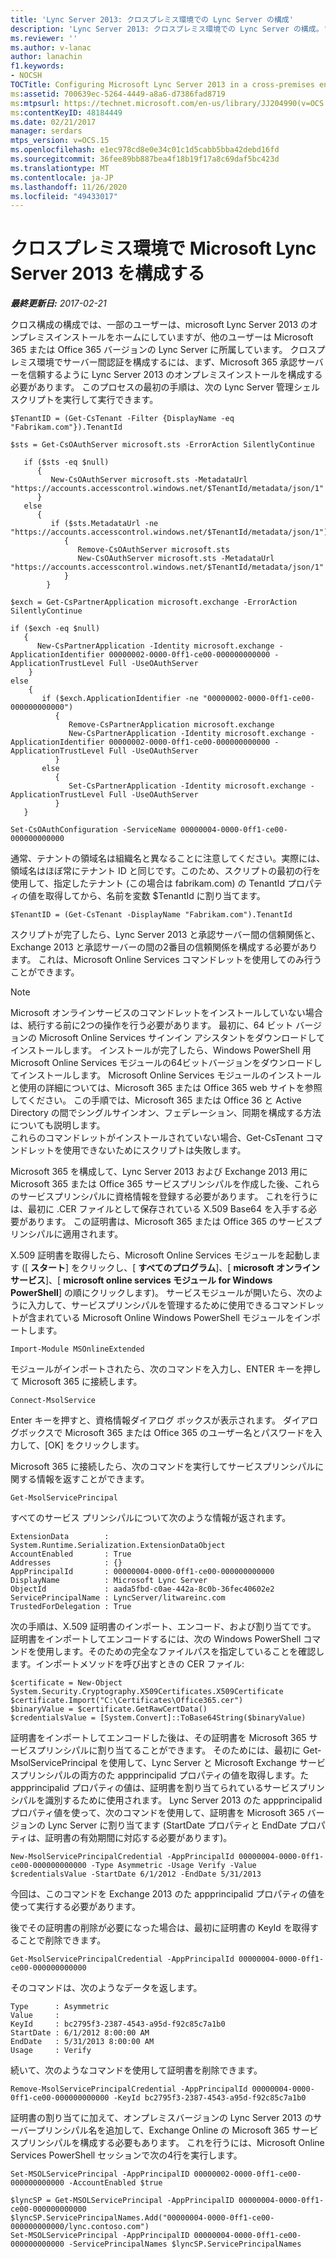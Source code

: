 ```yaml
---
title: 'Lync Server 2013: クロスプレミス環境での Lync Server の構成'
description: 'Lync Server 2013: クロスプレミス環境での Lync Server の構成。'
ms.reviewer: ''
ms.author: v-lanac
author: lanachin
f1.keywords:
- NOCSH
TOCTitle: Configuring Microsoft Lync Server 2013 in a cross-premises environment
ms:assetid: 700639ec-5264-4449-a8a6-d7386fad8719
ms:mtpsurl: https://technet.microsoft.com/en-us/library/JJ204990(v=OCS.15)
ms:contentKeyID: 48184449
ms.date: 02/21/2017
manager: serdars
mtps_version: v=OCS.15
ms.openlocfilehash: e1ec978cd8e0e34c01c1d5cabb5bba42debd16fd
ms.sourcegitcommit: 36fee89bb887bea4f18b19f17a8c69daf5bc423d
ms.translationtype: MT
ms.contentlocale: ja-JP
ms.lasthandoff: 11/26/2020
ms.locfileid: "49433017"
---
```

# <a name="configuring-microsoft-lync-server-2013-in-a-cross-premises-environment"></a>クロスプレミス環境で Microsoft Lync Server 2013 を構成する

<div data-xmlns="http://www.w3.org/1999/xhtml">

<div class="topic" data-xmlns="http://www.w3.org/1999/xhtml" data-msxsl="urn:schemas-microsoft-com:xslt" data-cs="https://msdn.microsoft.com/">

<div data-asp="https://msdn2.microsoft.com/asp">



</div>

<div id="mainSection">

<div id="mainBody">

<span> </span>

_**最終更新日:** 2017-02-21_

クロス構成の構成では、一部のユーザーは、microsoft Lync Server 2013 のオンプレミスインストールをホームにしていますが、他のユーザーは Microsoft 365 または Office 365 バージョンの Lync Server に所属しています。 クロスプレミス環境でサーバー間認証を構成するには、まず、Microsoft 365 承認サーバーを信頼するように Lync Server 2013 のオンプレミスインストールを構成する必要があります。 このプロセスの最初の手順は、次の Lync Server 管理シェルスクリプトを実行して実行できます。

    $TenantID = (Get-CsTenant -Filter {DisplayName -eq "Fabrikam.com"}).TenantId
    
    $sts = Get-CsOAuthServer microsoft.sts -ErrorAction SilentlyContinue
            
       if ($sts -eq $null)
          {
             New-CsOAuthServer microsoft.sts -MetadataUrl "https://accounts.accesscontrol.windows.net/$TenantId/metadata/json/1"
          }
       else
          {
             if ($sts.MetadataUrl -ne  "https://accounts.accesscontrol.windows.net/$TenantId/metadata/json/1")
                {
                   Remove-CsOAuthServer microsoft.sts
                   New-CsOAuthServer microsoft.sts -MetadataUrl "https://accounts.accesscontrol.windows.net/$TenantId/metadata/json/1"
                }
            }
    
    $exch = Get-CsPartnerApplication microsoft.exchange -ErrorAction SilentlyContinue
            
    if ($exch -eq $null)
       {
          New-CsPartnerApplication -Identity microsoft.exchange -ApplicationIdentifier 00000002-0000-0ff1-ce00-000000000000 -ApplicationTrustLevel Full -UseOAuthServer
        }
    else
        {
           if ($exch.ApplicationIdentifier -ne "00000002-0000-0ff1-ce00-000000000000")
              {
                 Remove-CsPartnerApplication microsoft.exchange
                 New-CsPartnerApplication -Identity microsoft.exchange -ApplicationIdentifier 00000002-0000-0ff1-ce00-000000000000 -ApplicationTrustLevel Full -UseOAuthServer 
              }
           else
              {
                 Set-CsPartnerApplication -Identity microsoft.exchange -ApplicationTrustLevel Full -UseOAuthServer
              }
       }
    
    Set-CsOAuthConfiguration -ServiceName 00000004-0000-0ff1-ce00-000000000000

通常、テナントの領域名は組織名と異なることに注意してください。実際には、領域名はほぼ常にテナント ID と同じです。このため、スクリプトの最初の行を使用して、指定したテナント (この場合は fabrikam.com) の TenantId プロパティの値を取得してから、名前を変数 $TenantId に割り当てます。

    $TenantID = (Get-CsTenant -DisplayName "Fabrikam.com").TenantId

スクリプトが完了したら、Lync Server 2013 と承認サーバー間の信頼関係と、Exchange 2013 と承認サーバーの間の2番目の信頼関係を構成する必要があります。 これは、Microsoft Online Services コマンドレットを使用してのみ行うことができます。

<div>


> [!NOTE]  
> Microsoft オンラインサービスのコマンドレットをインストールしていない場合は、続行する前に2つの操作を行う必要があります。 最初に、64 ビット バージョンの Microsoft Online Services サインイン アシスタントをダウンロードしてインストールします。 インストールが完了したら、Windows PowerShell 用 Microsoft Online Services モジュールの64ビットバージョンをダウンロードしてインストールします。 Microsoft Online Services モジュールのインストールと使用の詳細については、Microsoft 365 または Office 365 web サイトを参照してください。 この手順では、Microsoft 365 または Office 36 と Active Directory の間でシングルサインオン、フェデレーション、同期を構成する方法についても説明します。<BR>これらのコマンドレットがインストールされていない場合、Get-CsTenant コマンドレットを使用できないためにスクリプトは失敗します。



</div>

Microsoft 365 を構成して、Lync Server 2013 および Exchange 2013 用に Microsoft 365 または Office 365 サービスプリンシパルを作成した後、これらのサービスプリンシパルに資格情報を登録する必要があります。 これを行うには、最初に .CER ファイルとして保存されている X.509 Base64 を入手する必要があります。 この証明書は、Microsoft 365 または Office 365 のサービスプリンシパルに適用されます。

X.509 証明書を取得したら、Microsoft Online Services モジュールを起動します ([ **スタート**] をクリックし、[ **すべてのプログラム**]、[ **microsoft オンラインサービス**]、[ **microsoft online services モジュール for Windows PowerShell**] の順にクリックします)。 サービスモジュールが開いたら、次のように入力して、サービスプリンシパルを管理するために使用できるコマンドレットが含まれている Microsoft Online Windows PowerShell モジュールをインポートします。

    Import-Module MSOnlineExtended

モジュールがインポートされたら、次のコマンドを入力し、ENTER キーを押して Microsoft 365 に接続します。

    Connect-MsolService

Enter キーを押すと、資格情報ダイアログ ボックスが表示されます。 ダイアログボックスで Microsoft 365 または Office 365 のユーザー名とパスワードを入力して、[OK] をクリックします。

Microsoft 365 に接続したら、次のコマンドを実行してサービスプリンシパルに関する情報を返すことができます。

    Get-MsolServicePrincipal

すべてのサービス プリンシパルについて次のような情報が返されます。

    ExtensionData        : System.Runtime.Serialization.ExtensionDataObject
    AccountEnabled       : True
    Addresses            : {}
    AppPrincipalId       : 00000004-0000-0ff1-ce00-000000000000
    DisplayName          : Microsoft Lync Server
    ObjectId             : aada5fbd-c0ae-442a-8c0b-36fec40602e2
    ServicePrincipalName : LyncServer/litwareinc.com
    TrustedForDelegation : True

次の手順は、X.509 証明書のインポート、エンコード、および割り当てです。 証明書をインポートしてエンコードするには、次の Windows PowerShell コマンドを使用します。そのための完全なファイルパスを指定していることを確認します。インポートメソッドを呼び出すときの CER ファイル:

    $certificate = New-Object System.Security.Cryptography.X509Certificates.X509Certificate
    $certificate.Import("C:\Certificates\Office365.cer")
    $binaryValue = $certificate.GetRawCertData()
    $credentialsValue = [System.Convert]::ToBase64String($binaryValue)

証明書をインポートしてエンコードした後は、その証明書を Microsoft 365 サービスプリンシパルに割り当てることができます。 そのためには、最初に Get-MsolServicePrincipal を使用して、Lync Server と Microsoft Exchange サービスプリンシパルの両方のた appprincipalid プロパティの値を取得します。た appprincipalid プロパティの値は、証明書を割り当てられているサービスプリンシパルを識別するために使用されます。 Lync Server 2013 のた appprincipalid プロパティ値を使って、次のコマンドを使用して、証明書を Microsoft 365 バージョンの Lync Server に割り当てます (StartDate プロパティと EndDate プロパティは、証明書の有効期間に対応する必要があります)。

    New-MsolServicePrincipalCredential -AppPrincipalId 00000004-0000-0ff1-ce00-000000000000 -Type Asymmetric -Usage Verify -Value $credentialsValue -StartDate 6/1/2012 -EndDate 5/31/2013

今回は、このコマンドを Exchange 2013 のた appprincipalid プロパティの値を使って実行する必要があります。

後でその証明書の削除が必要になった場合は、最初に証明書の KeyId を取得することで削除できます。

    Get-MsolServicePrincipalCredential -AppPrincipalId 00000004-0000-0ff1-ce00-000000000000

そのコマンドは、次のようなデータを返します。

    Type      : Asymmetric
    Value     : 
    KeyId     : bc2795f3-2387-4543-a95d-f92c85c7a1b0
    StartDate : 6/1/2012 8:00:00 AM
    EndDate   : 5/31/2013 8:00:00 AM
    Usage     : Verify

続いて、次のようなコマンドを使用して証明書を削除できます。

    Remove-MsolServicePrincipalCredential -AppPrincipalId 00000004-0000-0ff1-ce00-000000000000 -KeyId bc2795f3-2387-4543-a95d-f92c85c7a1b0

証明書の割り当てに加えて、オンプレミスバージョンの Lync Server 2013 のサーバープリンシパル名を追加して、Exchange Online の Microsoft 365 サービスプリンシパルを構成する必要もあります。 これを行うには、Microsoft Online Services PowerShell セッションで次の4行を実行します。

    Set-MSOLServicePrincipal -AppPrincipalID 00000002-0000-0ff1-ce00-000000000000 -AccountEnabled $true
    
    $lyncSP = Get-MSOLServicePrincipal -AppPrincipalID 00000004-0000-0ff1-ce00-000000000000
    $lyncSP.ServicePrincipalNames.Add("00000004-0000-0ff1-ce00-000000000000/lync.contoso.com")
    Set-MSOLServicePrincipal -AppPrincipalID 00000004-0000-0ff1-ce00-000000000000 -ServicePrincipalNames $lyncSP.ServicePrincipalNames

</div>

<span> </span>

</div>

</div>

</div>

